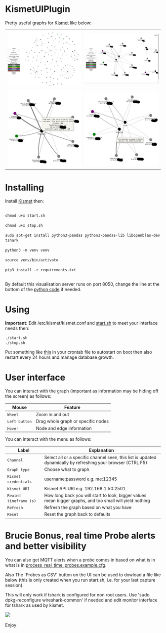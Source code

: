 # KismetUIPlugin

Pretty useful graphs for [Kismet](https://github.com/kismetwireless/kismet) like below:

<table>
  <tr>
    <td><img src="./1.JPG" width="400"</td>
    <td><img src="./2.JPG" width="400"</td>
  </tr>
  <tr>
     <td><img src="./3.JPG" width="400"</td>
     <td><img src="./4.JPG" width="400"</td>
  </tr>
</table>

# Installing

Install [Kismet](https://www.kismetwireless.net/) then:

``` console

chmod u+x start.sh

chmod u+x stop.sh

sudo apt-get install python3-pandas python3-pandas-lib libopenblas-dev tshark

python3 -m venv venv

source venv/bin/activate

pip3 install -r requirements.txt


```
By default this visualisation server runs on port 8050, change the line at the bottom of the [python code](./KismetUIPlugin.py) if needed.

# Using

**Important:** Edit /etc/kismet/kismet.conf and [start.sh](start.sh) to meet your interface needs then:

``` console
./start.sh
./stop.sh
```
Put something like [this](crontab) in your crontab file to autostart on boot then also restart every 24 hours and manage database growth.

# User interface

You can interact with the graph (important as information may be hiding off the screen) as follows:

**Mouse** | **Feature**
----- | -------
```Wheel``` | Zoom in and out
```Left button``` | Drag whole graph or specific nodes
```Hover``` | Node and edge information

You can interact with the menu as follows:

**Label** | **Explanation**
----- | -----------
```Channel``` | Select all or a specific channel seen, this list is updated dynamically by refreshing your browser (CTRL F5)
```Graph type``` | Choose what to graph
```Kismet credentials``` | username:password e.g. me:12345
```Kismet URI``` | Kismet API URI e.g. 192.168.1.50:2501
```Rewind timeframe (s)``` | How long back you will start to look, bigger values mean bigger graphs, and too small will yield nothing
```Refresh``` | Refresh the graph based on what you have
```Reset``` | Reset the graph back to defaults

# Brucie Bonus, real time Probe alerts and better visibility

You can also get MQTT alerts when a probe comes in based on what is in what is in [process_real_time_probes.example.cfg](process_real_time_probes.example.cfg).

Also The 'Probes as CSV' button on the UI can be used to dowload a file like below (this is only created when you run start.sh, i.e. for your last capture session).

This will only work if tshark is configured for non root users. Use 'sudo dpkg-reconfigure wireshark-common' if needed and edit monitor interface for tshark as used by kismet. 

<img src="./example-probes.jpg">

Enjoy


